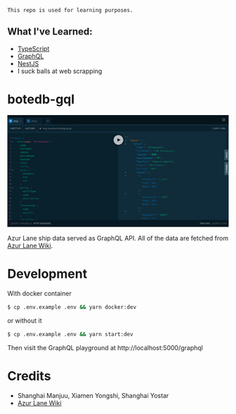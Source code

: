 ```
This repo is used for learning purposes.
```

## What I've Learned:

- [TypeScript](https://www.typescriptlang.org/docs)
- [GraphQL](https://www.graphql.org/learn)
- [NestJS](https://docs.nestjs.com)
- I suck balls at web scrapping

# botedb-gql

![GraphQL Playground](playground.png)

Azur Lane ship data served as GraphQL API. All of the data are fetched from [Azur Lane Wiki](https://azurlane.koumakan.jp/Azur_Lane_Wiki).

# Development

With docker container

```sh
$ cp .env.example .env && yarn docker:dev
```

or without it

```sh
$ cp .env.example .env && yarn start:dev
```

Then visit the GraphQL playground at http://localhost:5000/graphql

# Credits

- Shanghai Manjuu, Xiamen Yongshi, Shanghai Yostar
- [Azur Lane Wiki](https://azurlane.koumakan.jp/Azur_Lane_Wiki)
